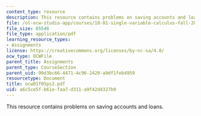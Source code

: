 ```yaml
---
content_type: resource
description: This resource contains problems on saving accounts and loans.
file: /ol-ocw-studio-app/courses/18-01-single-variable-calculus-fall-2005/a6c5ce5fb61efaa7d311a9f42d4327b9_ocw01f05ps2.pdf
file_size: 85546
file_type: application/pdf
learning_resource_types:
- Assignments
license: https://creativecommons.org/licenses/by-nc-sa/4.0/
ocw_type: OCWFile
parent_title: Assignments
parent_type: CourseSection
parent_uid: 99d3bc66-4471-4c96-2420-a9df1feb4959
resourcetype: Document
title: ocw01f05ps2.pdf
uid: a6c5ce5f-b61e-faa7-d311-a9f42d4327b9
---
```

This resource contains problems on saving accounts and loans.
